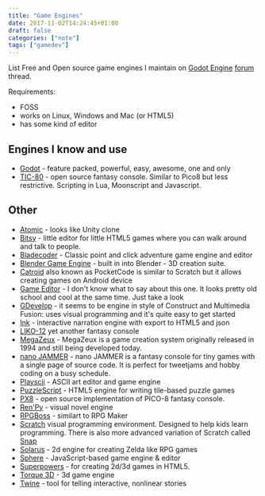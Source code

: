 ```yaml
---
title: "Game Engines"
date: 2017-11-02T14:24:45+01:00
draft: false
categories: ["note"]
tags: ["gamedev"]
---
```


List Free and Open source game engines I maintain on
[Godot Engine](/wiki/godot-engine) [forum](https://godotdevelopers.org/forum/discussion/18511/other-foss-engines) thread.

Requirements:

- FOSS
- works on Linux, Windows and Mac (or HTML5)
- has some kind of editor

## Engines I know and use

- [Godot](/wiki/godot-engine.md) - feature packed, powerful, easy, awesome, one and only
- [TIC-80](https://tic.computer/) - open source fantasy console. Similar to Pico8 but less restrictive. Scripting in Lua, Moonscript and Javascript.

## Other

- [Atomic](https://atomicgameengine.com/ "https://atomicgameengine.com/") - looks like Unity clone
- [Bitsy](https://ledoux.itch.io/bitsy) - little editor for little HTML5 games where you can walk around and talk to people.
- [Bladecoder](https://github.com/bladecoder/bladecoder-adventure-engine) - Classic point and click adventure game engine and editor 
- [Blender Game Engine](https://docs.blender.org/manual/de/dev/game_engine/introduction.html "https://docs.blender.org/manual/de/dev/game_engine/introduction.html") - built in into Blender -  3D creation suite.
- [Catroid](https://github.com/Catrobat/Catroid "https://github.com/Catrobat/Catroid") also known as PocketCode is similar to Scratch but it allows creating games on Android device
- [Game Editor](http://game-editor.com/Main_Page "game-editor.com/Main_Page") - I don't know what to say about this one. It looks pretty old school and cool at the same time. Just take a look
- [GDevelop](http://compilgames.net/main-pl.html "compilgames.net/main-pl.html") - it seems to be engine in style of Construct and Multimedia Fusion: uses visual programming and it's quite easy to get started
- [Ink](https://github.com/inkle/ink) - interactive narration engine with export to HTML5 and json
- [LIKO-12](https://github.com/RamiLego4Game/LIKO-12) yet another fantasy console
- [MegaZeux](http://vault.digitalmzx.net/) - MegaZeux is a game creation system originally released in 1994 and still being developed today.
- [nano JAMMER](https://morgan3d.github.io/nano/) - nano JAMMER is a fantasy console for tiny games with a single page of source code. It is perfect for tweetjams and hobby coding on a busy schedule.
- [Playscii](http://vectorpoem.com/playscii/) - ASCII art editor and game engine
- [PuzzleScript](http://www.puzzlescript.net/ "puzzlescript.net/") - HTML5 engine for writing tile-based puzzle games
- [PX8](https://github.com/Gigoteur/PX8 "https://github.com/Gigoteur/PX8") - open source implementation of PICO-8 fantasy console.
- [Ren'Py](https://www.renpy.org/) - visual novel engine
- [RPGBoss](https://github.com/rpgboss/rpgboss) - similart to RPG Maker
- [Scratch](https://scratch.mit.edu/ "https://scratch.mit.edu/") visual programming environment. Designed to help kids learn programming. There is also more advanced variation of Scratch called [Snap](http://snap.berkeley.edu/ "snap.berkeley.edu/")
- [Solarus](http://www.solarus-games.org/ "solarus-games.org/") - 2d engine for creating Zelda like RPG games
- [Sphere](http://www.spheredev.org/) - JavaScript-based game engine & editor
- [Superpowers](http://superpowers-html5.com "superpowers-html5.com") - for creating 2d/3d games in HTML5.
- [Torque 3D](http://torque3d.org/) - 3d game engine
- [Twine](https://twinery.org/) -  tool for telling interactive, nonlinear stories
